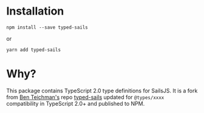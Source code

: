 # Installation
```
npm install --save typed-sails
```
or
```
yarn add typed-sails
```

# Why?
This package contains TypeScript 2.0 type definitions for SailsJS. It is a fork from [Ben Teichman's](https://github.com/effervescentia) repo [typed-sails](https://github.com/effervescentia/typed-sails) updated for `@types/xxxx` compatibility in TypeScript 2.0+ and published to NPM.

